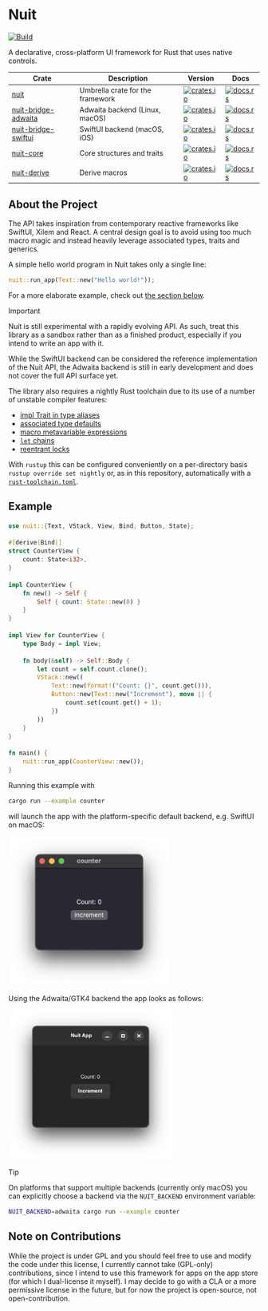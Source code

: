 # Nuit

[![Build](https://github.com/fwcd/nuit/actions/workflows/build.yml/badge.svg)](https://github.com/fwcd/nuit/actions/workflows/build.yml)

A declarative, cross-platform UI framework for Rust that uses native controls.

| Crate | Description | Version | Docs |
| - | - | - | - |
| [nuit](./nuit) | Umbrella crate for the framework | [![crates.io](https://img.shields.io/crates/v/nuit)](https://crates.io/crates/nuit) | [![docs.rs](https://img.shields.io/docsrs/nuit)](https://docs.rs/nuit) |
| [nuit-bridge-adwaita](./nuit-bridge-adwaita) | Adwaita backend (Linux, macOS) | [![crates.io](https://img.shields.io/crates/v/nuit-bridge-adwaita)](https://crates.io/crates/nuit-bridge-adwaita) | [![docs.rs](https://img.shields.io/docsrs/nuit-bridge-adwaita)](https://docs.rs/nuit-bridge-adwaita) |
| [nuit-bridge-swiftui](./nuit-bridge-swiftui) | SwiftUI backend (macOS, iOS) | [![crates.io](https://img.shields.io/crates/v/nuit-bridge-swiftui)](https://crates.io/crates/nuit-bridge-swiftui) | [![docs.rs](https://img.shields.io/docsrs/nuit-bridge-swiftui)](https://docs.rs/nuit-bridge-swiftui) |
| [nuit-core](./nuit-core) | Core structures and traits | [![crates.io](https://img.shields.io/crates/v/nuit-core)](https://crates.io/crates/nuit-core) | [![docs.rs](https://img.shields.io/docsrs/nuit-core)](https://docs.rs/nuit-core) |
| [nuit-derive](./nuit-derive) | Derive macros | [![crates.io](https://img.shields.io/crates/v/nuit-derive)](https://crates.io/crates/nuit-derive) | [![docs.rs](https://img.shields.io/docsrs/nuit-derive)](https://docs.rs/nuit-derive) |

## About the Project

The API takes inspiration from contemporary reactive frameworks like SwiftUI, Xilem and React. A central design goal is to avoid using too much macro magic and instead heavily leverage associated types, traits and generics.

A simple hello world program in Nuit takes only a single line:

```rust
nuit::run_app(Text::new("Hello world!"));
```

For a more elaborate example, check out [the section below](#example).

> [!IMPORTANT]
> Nuit is still experimental with a rapidly evolving API. As such, treat this library as a sandbox rather than as a finished product, especially if you intend to write an app with it.
> 
> While the SwiftUI backend can be considered the reference implementation of the Nuit API, the Adwaita backend is still in early development and does not cover the full API surface yet.
> 
> The library also requires a nightly Rust toolchain due to its use of a number of unstable compiler features:
>
> - [impl Trait in type aliases](https://github.com/rust-lang/rust/issues/63063)
> - [associated type defaults](https://github.com/rust-lang/rust/issues/29661)
> - [macro metavariable expressions](https://github.com/rust-lang/rust/issues/83527)
> - [`let` chains](https://github.com/rust-lang/rust/issues/53667)
> - [reentrant locks](https://github.com/rust-lang/rust/issues/121440)
>
> With `rustup` this can be configured conveniently on a per-directory basis `rustup override set nightly` or, as in this repository, automatically with a [`rust-toolchain.toml`](rust-toolchain.toml).

## Example

```rust
use nuit::{Text, VStack, View, Bind, Button, State};

#[derive(Bind)]
struct CounterView {
    count: State<i32>,
}

impl CounterView {
    fn new() -> Self {
        Self { count: State::new(0) }
    }
}

impl View for CounterView {
    type Body = impl View;

    fn body(&self) -> Self::Body {
        let count = self.count.clone();
        VStack::new((
            Text::new(format!("Count: {}", count.get())),
            Button::new(Text::new("Increment"), move || {
                count.set(count.get() + 1);
            })
        ))
    }
}

fn main() {
    nuit::run_app(CounterView::new());
}
```

Running this example with

```sh
cargo run --example counter
```

will launch the app with the platform-specific default backend, e.g. SwiftUI on macOS:

<img src="screenshots/counter-swiftui.png" height="300">

Using the Adwaita/GTK4 backend the app looks as follows:

<img src="screenshots/counter-adwaita.png" height="300">

> [!TIP]
> On platforms that support multiple backends (currently only macOS) you can explicitly choose a backend via the `NUIT_BACKEND` environment variable:
>
> ```sh
> NUIT_BACKEND=adwaita cargo run --example counter
> ```

## Note on Contributions

While the project is under GPL and you should feel free to use and modify the code under this license, I currently cannot take (GPL-only) contributions, since I intend to use this framework for apps on the app store (for which I dual-license it myself). I may decide to go with a CLA or a more permissive license in the future, but for now the project is open-source, not open-contribution.
